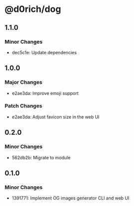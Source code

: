 # @d0rich/dog

## 1.1.0

### Minor Changes

- dec5c1e: Update dependencies

## 1.0.0

### Major Changes

- e2ae3da: Improve emoji support

### Patch Changes

- e2ae3da: Adjust favicon size in the web UI

## 0.2.0

### Minor Changes

- 562db2b: Migrate to module

## 0.1.0

### Minor Changes

- 1391771: Implement OG images generator CLI and web UI

